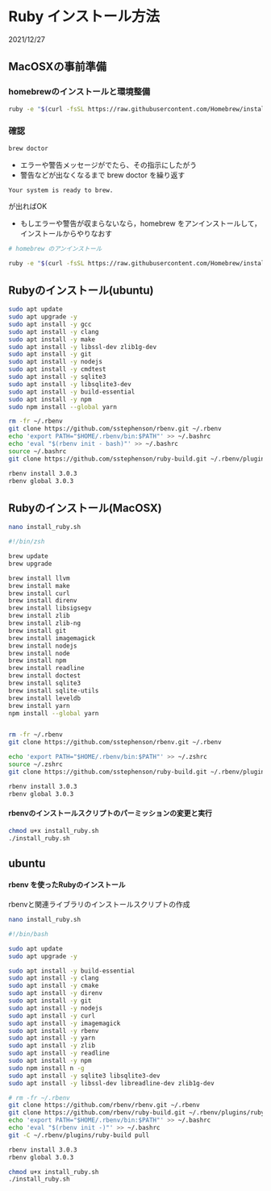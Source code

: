 # Ruby インストール方法

2021/12/27

## MacOSXの事前準備

### homebrewのインストールと環境整備

```bash
ruby -e "$(curl -fsSL https://raw.githubusercontent.com/Homebrew/install/master/install)"
```

### 確認

```bash
brew doctor
```

* エラーや警告メッセージがでたら、その指示にしたがう
* 警告などが出なくなるまで brew doctor を繰り返す


```
Your system is ready to brew.
```

が出ればOK

* もしエラーや警告が収まらないなら，homebrew をアンインストールして，インストールからやりなおす

```bash
# homebrew のアンインストール

ruby -e "$(curl -fsSL https://raw.githubusercontent.com/Homebrew/install/master/uninstall)"
```

## Rubyのインストール(ubuntu)

```bash
sudo apt update
sudo apt upgrade -y
sudo apt install -y gcc
sudo apt install -y clang
sudo apt install -y make
sudo apt install -y libssl-dev zlib1g-dev
sudo apt install -y git
sudo apt install -y nodejs
sudo apt install -y cmdtest
sudo apt install -y sqlite3
sudo apt install -y libsqlite3-dev
sudo apt install -y build-essential
sudo apt install -y npm
sudo npm install --global yarn

rm -fr ~/.rbenv
git clone https://github.com/sstephenson/rbenv.git ~/.rbenv
echo 'export PATH="$HOME/.rbenv/bin:$PATH"' >> ~/.bashrc
echo 'eval "$(rbenv init - bash)"' >> ~/.bashrc
source ~/.bashrc
git clone https://github.com/sstephenson/ruby-build.git ~/.rbenv/plugins/ruby-build

rbenv install 3.0.3
rbenv global 3.0.3
```

## Rubyのインストール(MacOSX)

```bash
nano install_ruby.sh
```

```bash
#!/bin/zsh

brew update
brew upgrade

brew install llvm
brew install make
brew install curl
brew install direnv
brew install libsigsegv
brew install zlib
brew install zlib-ng
brew install git
brew install imagemagick
brew install nodejs
brew install node
brew install npm
brew install readline 
brew install doctest
brew install sqlite3
brew install sqlite-utils
brew install leveldb
brew install yarn
npm install --global yarn


rm -fr ~/.rbenv
git clone https://github.com/sstephenson/rbenv.git ~/.rbenv

echo 'export PATH="$HOME/.rbenv/bin:$PATH"' >> ~/.zshrc
source ~/.zshrc
git clone https://github.com/sstephenson/ruby-build.git ~/.rbenv/plugins/ruby-build

rbenv install 3.0.3
rbenv global 3.0.3
```

#### rbenvのインストールスクリプトのパーミッションの変更と実行

```bash
chmod u+x install_ruby.sh
./install_ruby.sh
```


## ubuntu

#### rbenv を使ったRubyのインストール

rbenvと関連ライブラリのインストールスクリプトの作成

```bash
nano install_ruby.sh
```

```bash
#!/bin/bash

sudo apt update
sudo apt upgrade -y

sudo apt install -y build-essential 
sudo apt install -y clang
sudo apt install -y cmake
sudo apt install -y direnv
sudo apt install -y git
sudo apt install -y nodejs
sudo apt install -y curl
sudo apt install -y imagemagick
sudo apt install -y rbenv
sudo apt install -y yarn
sudo apt install -y zlib
sudo apt install -y readline
sudo apt install -y npm
sudo npm install n -g
sudo apt install -y sqlite3 libsqlite3-dev
sudo apt install -y libssl-dev libreadline-dev zlib1g-dev

# rm -fr ~/.rbenv
git clone https://github.com/rbenv/rbenv.git ~/.rbenv
git clone https://github.com/rbenv/ruby-build.git ~/.rbenv/plugins/ruby-build
echo 'export PATH="$HOME/.rbenv/bin:$PATH"' >> ~/.bashrc
echo 'eval "$(rbenv init -)"' >> ~/.bashrc
git -C ~/.rbenv/plugins/ruby-build pull

rbenv install 3.0.3
rbenv global 3.0.3
```

```bash
chmod u+x install_ruby.sh
./install_ruby.sh
```





